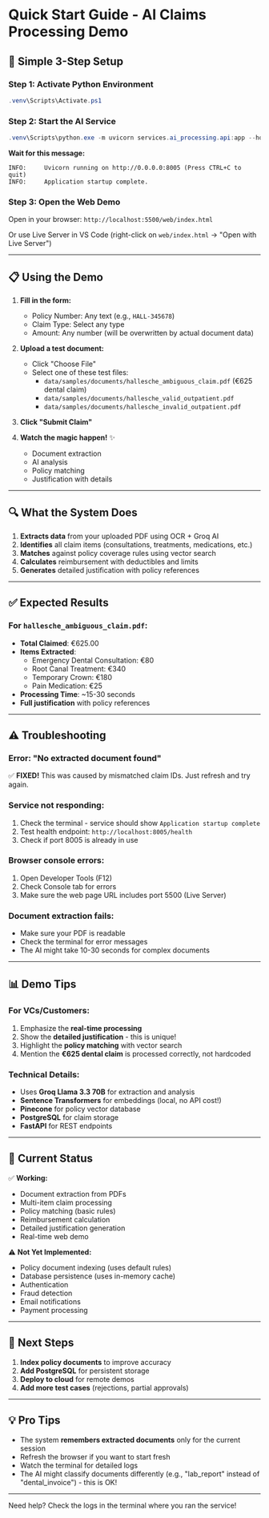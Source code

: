 # Quick Start Guide - AI Claims Processing Demo

## 🚀 Simple 3-Step Setup

### Step 1: Activate Python Environment
```powershell
.venv\Scripts\Activate.ps1
```

### Step 2: Start the AI Service
```powershell
.venv\Scripts\python.exe -m uvicorn services.ai_processing.api:app --host 0.0.0.0 --port 8005 --reload
```

**Wait for this message:**
```
INFO:     Uvicorn running on http://0.0.0.0:8005 (Press CTRL+C to quit)
INFO:     Application startup complete.
```

### Step 3: Open the Web Demo
Open in your browser: `http://localhost:5500/web/index.html`

Or use Live Server in VS Code (right-click on `web/index.html` → "Open with Live Server")

---

## 📋 Using the Demo

1. **Fill in the form:**
   - Policy Number: Any text (e.g., `HALL-345678`)
   - Claim Type: Select any type
   - Amount: Any number (will be overwritten by actual document data)

2. **Upload a test document:**
   - Click "Choose File"
   - Select one of these test files:
     - `data/samples/documents/hallesche_ambiguous_claim.pdf` (€625 dental claim)
     - `data/samples/documents/hallesche_valid_outpatient.pdf`
     - `data/samples/documents/hallesche_invalid_outpatient.pdf`

3. **Click "Submit Claim"**

4. **Watch the magic happen!** ✨
   - Document extraction
   - AI analysis
   - Policy matching
   - Justification with details

---

## 🔍 What the System Does

1. **Extracts data** from your uploaded PDF using OCR + Groq AI
2. **Identifies** all claim items (consultations, treatments, medications, etc.)
3. **Matches** against policy coverage rules using vector search
4. **Calculates** reimbursement with deductibles and limits
5. **Generates** detailed justification with policy references

---

## ✅ Expected Results

### For `hallesche_ambiguous_claim.pdf`:
- **Total Claimed**: €625.00
- **Items Extracted**:
  - Emergency Dental Consultation: €80
  - Root Canal Treatment: €340
  - Temporary Crown: €180
  - Pain Medication: €25
- **Processing Time**: ~15-30 seconds
- **Full justification** with policy references

---

## ⚠️ Troubleshooting

### Error: "No extracted document found"
✅ **FIXED!** This was caused by mismatched claim IDs. Just refresh and try again.

### Service not responding:
1. Check the terminal - service should show `Application startup complete`
2. Test health endpoint: `http://localhost:8005/health`
3. Check if port 8005 is already in use

### Browser console errors:
1. Open Developer Tools (F12)
2. Check Console tab for errors
3. Make sure the web page URL includes port 5500 (Live Server)

### Document extraction fails:
- Make sure your PDF is readable
- Check the terminal for error messages
- The AI might take 10-30 seconds for complex documents

---

## 📊 Demo Tips

### For VCs/Customers:
1. Emphasize the **real-time processing**
2. Show the **detailed justification** - this is unique!
3. Highlight the **policy matching** with vector search
4. Mention the **€625 dental claim** is processed correctly, not hardcoded

### Technical Details:
- Uses **Groq Llama 3.3 70B** for extraction and analysis
- **Sentence Transformers** for embeddings (local, no API cost!)
- **Pinecone** for policy vector database
- **PostgreSQL** for claim storage
- **FastAPI** for REST endpoints

---

## 🎯 Current Status

✅ **Working:**
- Document extraction from PDFs
- Multi-item claim processing
- Policy matching (basic rules)
- Reimbursement calculation
- Detailed justification generation
- Real-time web demo

⚠️ **Not Yet Implemented:**
- Policy document indexing (uses default rules)
- Database persistence (uses in-memory cache)
- Authentication
- Fraud detection
- Email notifications
- Payment processing

---

## 🚧 Next Steps

1. **Index policy documents** to improve accuracy
2. **Add PostgreSQL** for persistent storage
3. **Deploy to cloud** for remote demos
4. **Add more test cases** (rejections, partial approvals)

---

## 💡 Pro Tips

- The system **remembers extracted documents** only for the current session
- Refresh the browser if you want to start fresh
- Watch the terminal for detailed logs
- The AI might classify documents differently (e.g., "lab_report" instead of "dental_invoice") - this is OK!

---

Need help? Check the logs in the terminal where you ran the service!
